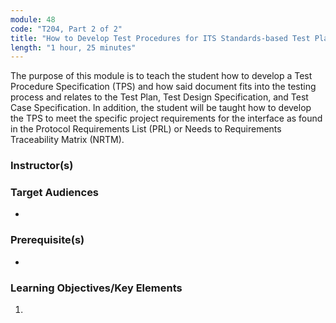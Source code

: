 ```yaml
---
module: 48
code: "T204, Part 2 of 2"
title: "How to Develop Test Procedures for ITS Standards-based Test Plan - Part 2 of 2"
length: "1 hour, 25 minutes"
---
```

The purpose of this module is to teach the student how to develop a Test Procedure Specification (TPS) and how said document fits into the testing process and relates to the Test Plan, Test Design Specification, and Test Case Specification. In addition, the student will be taught how to develop the TPS to meet the specific project requirements for the interface as found in the Protocol Requirements List (PRL) or Needs to Requirements Traceability Matrix (NRTM).

### Instructor(s)


### Target Audiences
* 

### Prerequisite(s)
* 

### Learning Objectives/Key Elements
1. 